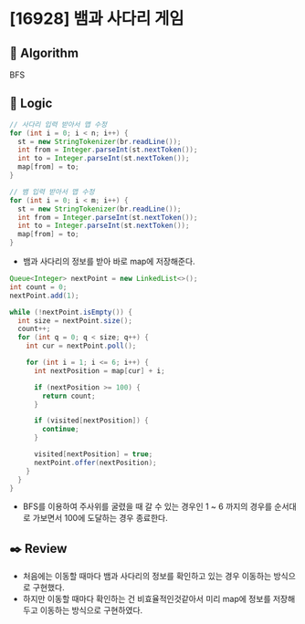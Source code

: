 # [16928] 뱀과 사다리 게임

## :pushpin: **Algorithm**

BFS

## :round_pushpin: **Logic**

```java
// 사다리 입력 받아서 맵 수정
for (int i = 0; i < n; i++) {
  st = new StringTokenizer(br.readLine());
  int from = Integer.parseInt(st.nextToken());
  int to = Integer.parseInt(st.nextToken());
  map[from] = to;
}

// 뱀 입력 받아서 맵 수정
for (int i = 0; i < m; i++) {
  st = new StringTokenizer(br.readLine());
  int from = Integer.parseInt(st.nextToken());
  int to = Integer.parseInt(st.nextToken());
  map[from] = to;
}
```

- 뱀과 사다리의 정보를 받아 바로 map에 저장해준다.

```java
Queue<Integer> nextPoint = new LinkedList<>();
int count = 0;
nextPoint.add(1);

while (!nextPoint.isEmpty()) {
  int size = nextPoint.size();
  count++;
  for (int q = 0; q < size; q++) {
    int cur = nextPoint.poll();

    for (int i = 1; i <= 6; i++) {
      int nextPosition = map[cur] + i;

      if (nextPosition >= 100) {
        return count;
      }

      if (visited[nextPosition]) {
        continue;
      }

      visited[nextPosition] = true;
      nextPoint.offer(nextPosition);
    }
  }
}
```

- BFS를 이용하여 주사위를 굴렸을 때 갈 수 있는 경우인 1 ~ 6 까지의 경우를 순서대로 가보면서 100에 도달하는 경우 종료한다.

## :black_nib: **Review**

- 처음에는 이동할 때마다 뱀과 사다리의 정보를 확인하고 있는 경우 이동하는 방식으로 구현했다.
- 하지만 이동할 때마다 확인하는 건 비효율적인것같아서 미리 map에 정보를 저장해두고 이동하는 방식으로 구현하였다.
